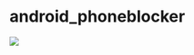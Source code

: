 # android_phoneblocker
![](https://media.discordapp.net/attachments/802932825887866904/916195066383573032/unknown.png?width=325&height=666)           
            
          
